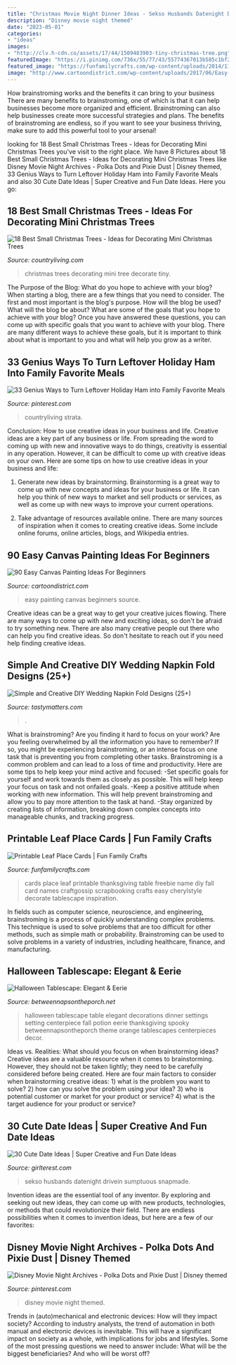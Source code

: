 ```yaml
---
title: "Christmas Movie Night Dinner Ideas - Sekso Husbands Datenight Drivein Sumptuous Snapmade"
description: "Disney movie night themed"
date: "2023-05-01"
categories:
- "ideas"
images:
- "http://clv.h-cdn.co/assets/17/44/1509483903-tiny-christmas-tree.png"
featuredImage: "https://i.pinimg.com/736x/55/77/43/55774367013b585c1bf2dd7bfc0fdb85.jpg"
featured_image: "https://funfamilycrafts.com/wp-content/uploads/2014/11/printable-leaf-place-cards-cherylstyle-H.jpg"
image: "http://www.cartoondistrict.com/wp-content/uploads/2017/06/Easy-Canvas-Painting-Ideas-For-Beginners12-1.jpg"
---
```



How brainstroming works and the benefits it can bring to your business
There are many benefits to brainstroming, one of which is that it can help businesses become more organized and efficient. Brainstroming can also help businesses create more successful strategies and plans. The benefits of brainstroming are endless, so if you want to see your business thriving, make sure to add this powerful tool to your arsenal!

	

		
looking for 18 Best Small Christmas Trees - Ideas for Decorating Mini Christmas Trees you've visit to the right place. We have 8 Pictures about 18 Best Small Christmas Trees - Ideas for Decorating Mini Christmas Trees like Disney Movie Night Archives - Polka Dots and Pixie Dust | Disney themed, 33 Genius Ways to Turn Leftover Holiday Ham into Family Favorite Meals and also 30 Cute Date Ideas | Super Creative and Fun Date Ideas. Here you go:
		
    
## 18 Best Small Christmas Trees - Ideas For Decorating Mini Christmas Trees

<img loading=lazy src="http://clv.h-cdn.co/assets/17/44/1509483903-tiny-christmas-tree.png" onerror="this.onerror=null;this.src='https://tse1.mm.bing.net/th?id=OIP.zyrR-sOIqaXuySvgRFT8lQHaLH&amp;pid=15.1';" alt="18 Best Small Christmas Trees - Ideas for Decorating Mini Christmas Trees">

_Source: countryliving.com_

>christmas trees decorating mini tree decorate tiny. 

	

The Purpose of the Blog: What do you hope to achieve with your blog?
When starting a blog, there are a few things that you need to consider. The first and most important is the blog's purpose. How will the blog be used? What will the blog be about? What are some of the goals that you hope to achieve with your blog? Once you have answered these questions, you can come up with specific goals that you want to achieve with your blog. There are many different ways to achieve these goals, but it is important to think about what is important to you and what will help you grow as a writer.

    
## 33 Genius Ways To Turn Leftover Holiday Ham Into Family Favorite Meals

<img loading=lazy src="https://i.pinimg.com/736x/0e/b9/dd/0eb9dd2500a4fff1bb36c55c5b7e31ef.jpg" onerror="this.onerror=null;this.src='https://tse1.mm.bing.net/th?id=OIP.DX5vF2mP1MKldf-9IBl9bgHaLE&amp;pid=15.1';" alt="33 Genius Ways to Turn Leftover Holiday Ham into Family Favorite Meals">

_Source: pinterest.com_

>countryliving strata. 

	

Conclusion: How to use creative ideas in your business and life.
Creative ideas are a key part of any business or life. From spreading the word to coming up with new and innovative ways to do things, creativity is essential in any operation. However, it can be difficult to come up with creative ideas on your own. Here are some tips on how to use creative ideas in your business and life: 
1) Generate new ideas by brainstorming. Brainstorming is a great way to come up with new concepts and ideas for your business or life. It can help you think of new ways to market and sell products or services, as well as come up with new ways to improve your current operations. 

2) Take advantage of resources available online. There are many sources of inspiration when it comes to creating creative ideas. Some include online forums, online articles, blogs, and Wikipedia entries.

    
## 90 Easy Canvas Painting Ideas For Beginners

<img loading=lazy src="http://www.cartoondistrict.com/wp-content/uploads/2017/06/Easy-Canvas-Painting-Ideas-For-Beginners12-1.jpg" onerror="this.onerror=null;this.src='https://tse1.mm.bing.net/th?id=OIP.75JHrMYTB54gmcl77lgG1AHaJ4&amp;pid=15.1';" alt="90 Easy Canvas Painting Ideas For Beginners">

_Source: cartoondistrict.com_

>easy painting canvas beginners source. 

	

Creative ideas can be a great way to get your creative juices flowing. There are many ways to come up with new and exciting ideas, so don't be afraid to try something new. There are also many creative people out there who can help you find creative ideas. So don't hesitate to reach out if you need help finding creative ideas.

    
## Simple And Creative DIY Wedding Napkin Fold Designs (25+)

<img loading=lazy src="https://www.tastymatters.com/wp-content/uploads/2016/11/Wedding-napkin-folds-13-585x880.jpg" onerror="this.onerror=null;this.src='https://tse3.mm.bing.net/th?id=OIP.KY-92bOIqz5ivv8AeljP9wHaLJ&amp;pid=15.1';" alt="Simple and Creative DIY Wedding Napkin Fold Designs (25+)">

_Source: tastymatters.com_

>. 

	

What is brainstroming?
Are you finding it hard to focus on your work? Are you feeling overwhelmed by all the information you have to remember? If so, you might be experiencing brainstroming, or an intense focus on one task that is preventing you from completing other tasks. Brainstroming is a common problem and can lead to a loss of time and productivity. Here are some tips to help keep your mind active and focused: 
-Set specific goals for yourself and work towards them as closely as possible. This will help keep your focus on task and not onfailed goals. 
-Keep a positive attitude when working with new information. This will help prevent brainstroming and allow you to pay more attention to the task at hand. 
-Stay organized by creating lists of information, breaking down complex concepts into manageable chunks, and tracking progress.

    
## Printable Leaf Place Cards | Fun Family Crafts

<img loading=lazy src="https://funfamilycrafts.com/wp-content/uploads/2014/11/printable-leaf-place-cards-cherylstyle-H.jpg" onerror="this.onerror=null;this.src='https://tse3.mm.bing.net/th?id=OIP.KXk8v-NMzPN63MarzNE6RgHaE7&amp;pid=15.1';" alt="Printable Leaf Place Cards | Fun Family Crafts">

_Source: funfamilycrafts.com_

>cards place leaf printable thanksgiving table freebie name diy fall card names craftgossip scrapbooking crafts easy cherylstyle decorate tablescape inspiration. 

	

In fields such as computer science, neuroscience, and engineering, brainstroming is a process of quickly understanding complex problems. This technique is used to solve problems that are too difficult for other methods, such as simple math or probability. Brainstroming can be used to solve problems in a variety of industries, including healthcare, finance, and manufacturing.

    
## Halloween Tablescape: Elegant &amp; Eerie

<img loading=lazy src="https://betweennapsontheporch.net/wp-content/uploads/2012/10/Halloween-Tablescape-with-Potion-Centerpiece-021.jpg" onerror="this.onerror=null;this.src='https://tse4.mm.bing.net/th?id=OIP.ytrkmub9FBHrHhvtKpHaQwHaLG&amp;pid=15.1';" alt="Halloween Tablescape: Elegant &amp; Eerie">

_Source: betweennapsontheporch.net_

>halloween tablescape table elegant decorations dinner settings setting centerpiece fall potion eerie thanksgiving spooky betweennapsontheporch theme orange tablescapes centerpieces decor. 

	

Ideas vs. Realities: What should you focus on when brainstorming ideas?
Creative ideas are a valuable resource when it comes to brainstorming. However, they should not be taken lightly; they need to be carefully considered before being created. Here are four main factors to consider when brainstorming creative ideas: 1) what is the problem you want to solve? 2) how can you solve the problem using your idea? 3) who is potential customer or market for your product or service? 4) what is the target audience for your product or service?

    
## 30 Cute Date Ideas | Super Creative And Fun Date Ideas

<img loading=lazy src="https://girlterest.com/wp-content/uploads/2016/04/daytrip.jpg" onerror="this.onerror=null;this.src='https://tse3.mm.bing.net/th?id=OIP.nql7TsPOiCvKQGOrl5XDZwHaHa&amp;pid=15.1';" alt="30 Cute Date Ideas | Super Creative and Fun Date Ideas">

_Source: girlterest.com_

>sekso husbands datenight drivein sumptuous snapmade. 

	

Invention ideas are the essential tool of any inventor. By exploring and seeking out new ideas, they can come up with new products, technologies, or methods that could revolutionize their field. There are endless possibilities when it comes to invention ideas, but here are a few of our favorites:

    
## Disney Movie Night Archives - Polka Dots And Pixie Dust | Disney Themed

<img loading=lazy src="https://i.pinimg.com/736x/55/77/43/55774367013b585c1bf2dd7bfc0fdb85.jpg" onerror="this.onerror=null;this.src='https://tse1.mm.bing.net/th?id=OIP.ZxwQq3iboiWnnvJExO3pKQHaLG&amp;pid=15.1';" alt="Disney Movie Night Archives - Polka Dots and Pixie Dust | Disney themed">

_Source: pinterest.com_

>disney movie night themed. 

	

Trends in (auto)mechanical and electronic devices: How will they impact society?
According to industry analysts, the trend of automation in both manual and electronic devices is inevitable. This will have a significant impact on society as a whole, with implications for jobs and lifestyles. Some of the most pressing questions we need to answer include: What will be the biggest beneficiaries? And who will be worst off?

